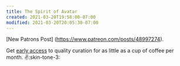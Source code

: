 ```yaml
---
title: The Spirit of Avatar
created: 2021-03-20T19:58:00-07:00
modified: 2021-03-20T20:05:30-07:00
---
```


[New Patrons Post] (https://www.patreon.com/posts/48997274). 

Get [early access](https://patreon.com/metavalent) to quality curation for as little as a cup of coffee per month. :v::skin-tone-3:
